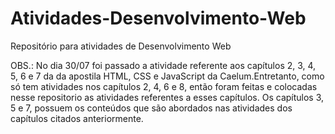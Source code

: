 # Atividades-Desenvolvimento-Web
 Repositório para atividades de Desenvolvimento Web

 OBS.: 
 No dia 30/07 foi passado a atividade referente aos capítulos 2, 3, 4, 5, 6 e 7 da da apostila HTML, CSS e JavaScript da Caelum.Entretanto, como só tem atividades nos capítulos 2, 4, 6 e 8, então foram feitas e colocadas nesse repositorio as atividades referentes a esses capítulos. Os capítulos 3, 5 e 7, possuem os conteúdos que são abordados nas atividades dos capítulos citados anteriormente.
